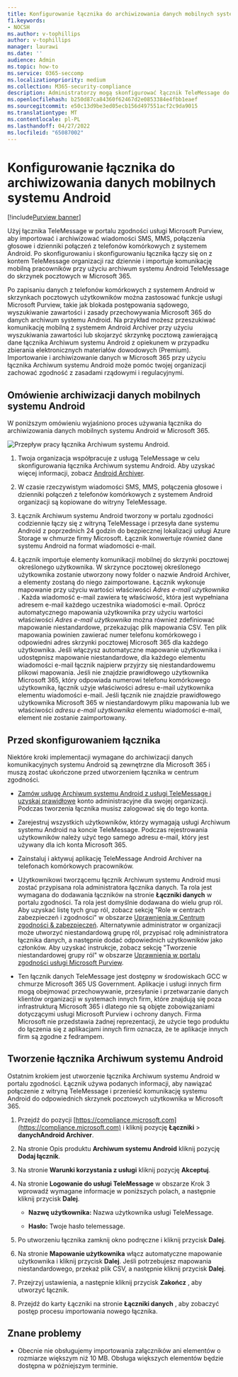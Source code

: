 ```yaml
---
title: Konfigurowanie łącznika do archiwizowania danych mobilnych systemu Android
f1.keywords:
- NOCSH
ms.author: v-tophillips
author: v-tophillips
manager: laurawi
ms.date: ''
audience: Admin
ms.topic: how-to
ms.service: O365-seccomp
ms.localizationpriority: medium
ms.collection: M365-security-compliance
description: Administratorzy mogą skonfigurować łącznik TeleMessage do importowania i archiwizowania wiadomości SMS, MMS i połączeń głosowych z telefonów komórkowych z systemem Android. Umożliwia to archiwizowanie danych ze źródeł danych innych firm w Microsoft 365 dzięki czemu można używać funkcji zgodności, takich jak blokada prawna, wyszukiwanie zawartości i zasady przechowywania, aby zarządzać danymi innych firm w organizacji.
ms.openlocfilehash: b250d87ca84360f62467d2e0853384e4fbb1eaef
ms.sourcegitcommit: e50c13d9be3ed05ecb156d497551acf2c9da9015
ms.translationtype: MT
ms.contentlocale: pl-PL
ms.lasthandoff: 04/27/2022
ms.locfileid: "65087002"
---
```

# <a name="set-up-a-connector-to-archive-android-mobile-data"></a>Konfigurowanie łącznika do archiwizowania danych mobilnych systemu Android

[!include[Purview banner](../includes/purview-rebrand-banner.md)]

Użyj łącznika TeleMessage w portalu zgodności usługi Microsoft Purview, aby importować i archiwizować wiadomości SMS, MMS, połączenia głosowe i dzienniki połączeń z telefonów komórkowych z systemem Android. Po skonfigurowaniu i skonfigurowaniu łącznika łączy się on z kontem TeleMessage organizacji raz dziennie i importuje komunikację mobilną pracowników przy użyciu archiwum systemu Android TeleMessage do skrzynek pocztowych w Microsoft 365.

Po zapisaniu danych z telefonów komórkowych z systemem Android w skrzynkach pocztowych użytkowników można zastosować funkcje usługi Microsoft Purview, takie jak blokada postępowania sądowego, wyszukiwanie zawartości i zasady przechowywania Microsoft 365 do danych archiwum systemu Android. Na przykład możesz przeszukiwać komunikację mobilną z systemem Android Archiver przy użyciu wyszukiwania zawartości lub skojarzyć skrzynkę pocztową zawierającą dane łącznika Archiwum systemu Android z opiekunem w przypadku zbierania elektronicznych materiałów dowodowych (Premium). Importowanie i archiwizowanie danych w Microsoft 365 przy użyciu łącznika Archiwum systemu Android może pomóc twojej organizacji zachować zgodność z zasadami rządowymi i regulacyjnymi.

## <a name="overview-of-archiving-android-mobile-data"></a>Omówienie archiwizacji danych mobilnych systemu Android

W poniższym omówieniu wyjaśniono proces używania łącznika do archiwizowania danych mobilnych systemu Android w Microsoft 365.

![Przepływ pracy łącznika Archiwum systemu Android.](../media/AndroidArchiverConnectorWorkflow.png)

1. Twoja organizacja współpracuje z usługą TeleMessage w celu skonfigurowania łącznika Archiwum systemu Android. Aby uzyskać więcej informacji, zobacz [Android Archiver](https://www.telemessage.com/office365-activation-for-android-archiver/).

2. W czasie rzeczywistym wiadomości SMS, MMS, połączenia głosowe i dzienniki połączeń z telefonów komórkowych z systemem Android organizacji są kopiowane do witryny TeleMessage.

3. Łącznik Archiwum systemu Android tworzony w portalu zgodności codziennie łączy się z witryną TeleMessage i przesyła dane systemu Android z poprzednich 24 godzin do bezpiecznej lokalizacji usługi Azure Storage w chmurze firmy Microsoft. Łącznik konwertuje również dane systemu Android na format wiadomości e-mail.

4. Łącznik importuje elementy komunikacji mobilnej do skrzynki pocztowej określonego użytkownika. W skrzynce pocztowej określonego użytkownika zostanie utworzony nowy folder o nazwie Android Archiver, a elementy zostaną do niego zaimportowane. Łącznik wykonuje mapowanie przy użyciu wartości właściwości *Adres e-mail użytkownika* . Każda wiadomość e-mail zawiera tę właściwość, która jest wypełniana adresem e-mail każdego uczestnika wiadomości e-mail. Oprócz automatycznego mapowania użytkownika przy użyciu wartości właściwości *Adres e-mail użytkownika* można również zdefiniować mapowanie niestandardowe, przekazując plik mapowania CSV. Ten plik mapowania powinien zawierać numer telefonu komórkowego i odpowiedni adres skrzynki pocztowej Microsoft 365 dla każdego użytkownika. Jeśli włączysz automatyczne mapowanie użytkownika i udostępnisz mapowanie niestandardowe, dla każdego elementu wiadomości e-mail łącznik najpierw przyjrzy się niestandardowemu plikowi mapowania. Jeśli nie znajdzie prawidłowego użytkownika Microsoft 365, który odpowiada numerowi telefonu komórkowego użytkownika, łącznik użyje właściwości adresu e-mail użytkownika elementu wiadomości e-mail. Jeśli łącznik nie znajdzie prawidłowego użytkownika Microsoft 365 w niestandardowym pliku mapowania lub we właściwości *adresu e-mail użytkownika* elementu wiadomości e-mail, element nie zostanie zaimportowany.

## <a name="before-you-set-up-a-connector"></a>Przed skonfigurowaniem łącznika

Niektóre kroki implementacji wymagane do archiwizacji danych komunikacyjnych systemu Android są zewnętrzne dla Microsoft 365 i muszą zostać ukończone przed utworzeniem łącznika w centrum zgodności.

- [Zamów usługę Archiwum systemu Android z usługi TeleMessage i uzyskaj prawidłowe](https://www.telemessage.com/mobile-archiver/order-mobile-archiver-for-o365) konto administracyjne dla swojej organizacji. Podczas tworzenia łącznika musisz zalogować się do tego konta.

- Zarejestruj wszystkich użytkowników, którzy wymagają usługi Archiwum systemu Android na koncie TeleMessage. Podczas rejestrowania użytkowników należy użyć tego samego adresu e-mail, który jest używany dla ich konta Microsoft 365.

- Zainstaluj i aktywuj aplikację TeleMessage Android Archiver na telefonach komórkowych pracowników.

- Użytkownikowi tworzącemu łącznik Archiwum systemu Android musi zostać przypisana rola administratora łącznika danych. Ta rola jest wymagana do dodawania łączników na stronie **Łączniki danych** w portalu zgodności. Ta rola jest domyślnie dodawana do wielu grup ról. Aby uzyskać listę tych grup ról, zobacz sekcję "Role w centrach zabezpieczeń i zgodności" w obszarze [Uprawnienia w Centrum zgodności & zabezpieczeń](../security/office-365-security/permissions-in-the-security-and-compliance-center.md#roles-in-the-security--compliance-center). Alternatywnie administrator w organizacji może utworzyć niestandardową grupę ról, przypisać rolę administratora łącznika danych, a następnie dodać odpowiednich użytkowników jako członków. Aby uzyskać instrukcje, zobacz sekcję "Tworzenie niestandardowej grupy ról" w obszarze [Uprawnienia w portalu zgodności usługi Microsoft Purview](microsoft-365-compliance-center-permissions.md#create-a-custom-role-group).

- Ten łącznik danych TeleMessage jest dostępny w środowiskach GCC w chmurze Microsoft 365 US Government. Aplikacje i usługi innych firm mogą obejmować przechowywanie, przesyłanie i przetwarzanie danych klientów organizacji w systemach innych firm, które znajdują się poza infrastrukturą Microsoft 365 i dlatego nie są objęte zobowiązaniami dotyczącymi usługi Microsoft Purview i ochrony danych. Firma Microsoft nie przedstawia żadnej reprezentacji, że użycie tego produktu do łączenia się z aplikacjami innych firm oznacza, że te aplikacje innych firm są zgodne z fedrampem.

## <a name="create-an-android-archiver-connector"></a>Tworzenie łącznika Archiwum systemu Android

Ostatnim krokiem jest utworzenie łącznika Archiwum systemu Android w portalu zgodności. Łącznik używa podanych informacji, aby nawiązać połączenie z witryną TeleMessage i przenieść komunikację systemu Android do odpowiednich skrzynek pocztowych użytkownika w Microsoft 365.

1. Przejdź do pozycji [https://compliance.microsoft.com](https://compliance.microsoft.com) i kliknij pozycję **Łączniki** >  **danychAndroid Archiver**.

2. Na stronie Opis produktu **Archiwum systemu Android** kliknij pozycję **Dodaj łącznik**.

3. Na stronie **Warunki korzystania z usługi** kliknij pozycję **Akceptuj**.

4. Na stronie **Logowanie do usługi TeleMessage** w obszarze Krok 3 wprowadź wymagane informacje w poniższych polach, a następnie kliknij przycisk **Dalej**.

   - **Nazwę użytkownika:** Nazwa użytkownika usługi TeleMessage.

   - **Hasło:** Twoje hasło telemessage.

5. Po utworzeniu łącznika zamknij okno podręczne i kliknij przycisk **Dalej**.

6. Na stronie **Mapowanie użytkownika** włącz automatyczne mapowanie użytkownika i kliknij przycisk **Dalej**. Jeśli potrzebujesz mapowania niestandardowego, przekaż plik CSV, a następnie kliknij przycisk **Dalej**.

7. Przejrzyj ustawienia, a następnie kliknij przycisk **Zakończ** , aby utworzyć łącznik.

8. Przejdź do karty Łączniki na stronie **Łączniki danych** , aby zobaczyć postęp procesu importowania nowego łącznika.

## <a name="known-issues"></a>Znane problemy

- Obecnie nie obsługujemy importowania załączników ani elementów o rozmiarze większym niż 10 MB. Obsługa większych elementów będzie dostępna w późniejszym terminie.
